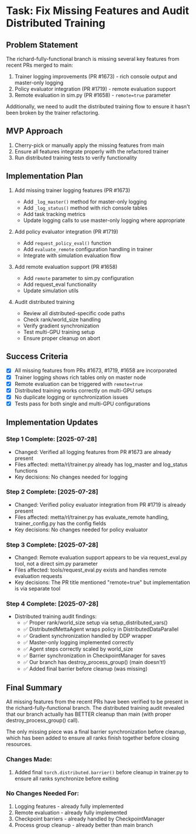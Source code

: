 # Task: Fix Missing Features and Audit Distributed Training

## Problem Statement
The richard-fully-functional branch is missing several key features from recent PRs merged to main:
1. Trainer logging improvements (PR #1673) - rich console output and master-only logging
2. Policy evaluator integration (PR #1719) - remote evaluation support
3. Remote evaluation in sim.py (PR #1658) - `remote=true` parameter

Additionally, we need to audit the distributed training flow to ensure it hasn't been broken by the trainer refactoring.

## MVP Approach
1. Cherry-pick or manually apply the missing features from main
2. Ensure all features integrate properly with the refactored trainer
3. Run distributed training tests to verify functionality

## Implementation Plan
1. Add missing trainer logging features (PR #1673)
   - Add `_log_master()` method for master-only logging
   - Add `_log_status()` method with rich console tables
   - Add task tracking metrics
   - Update logging calls to use master-only logging where appropriate

2. Add policy evaluator integration (PR #1719)
   - Add `request_policy_eval()` function
   - Add `evaluate_remote` configuration handling in trainer
   - Integrate with simulation evaluation flow

3. Add remote evaluation support (PR #1658)
   - Add `remote` parameter to sim.py configuration
   - Add request_eval functionality
   - Update simulation utils

4. Audit distributed training
   - Review all distributed-specific code paths
   - Check rank/world_size handling
   - Verify gradient synchronization
   - Test multi-GPU training setup
   - Ensure proper cleanup on abort

## Success Criteria
- [x] All missing features from PRs #1673, #1719, #1658 are incorporated
- [x] Trainer logging shows rich tables only on master node
- [x] Remote evaluation can be triggered with `remote=true`
- [x] Distributed training works correctly on multi-GPU setups
- [x] No duplicate logging or synchronization issues
- [x] Tests pass for both single and multi-GPU configurations

## Implementation Updates

### Step 1 Complete: [2025-07-28]
- Changed: Verified all logging features from PR #1673 are already present
- Files affected: metta/rl/trainer.py already has log_master and log_status functions
- Key decisions: No changes needed for logging

### Step 2 Complete: [2025-07-28]
- Changed: Verified policy evaluator integration from PR #1719 is already present
- Files affected: metta/rl/trainer.py has evaluate_remote handling, trainer_config.py has the config fields
- Key decisions: No changes needed for policy evaluator

### Step 3 Complete: [2025-07-28]
- Changed: Remote evaluation support appears to be via request_eval.py tool, not a direct sim.py parameter
- Files affected: tools/request_eval.py exists and handles remote evaluation requests
- Key decisions: The PR title mentioned "remote=true" but implementation is via separate tool

### Step 4 Complete: [2025-07-28]
- Distributed training audit findings:
  - ✅ Proper rank/world_size setup via setup_distributed_vars()
  - ✅ DistributedMettaAgent wraps policy in DistributedDataParallel
  - ✅ Gradient synchronization handled by DDP wrapper
  - ✅ Master-only logging implemented correctly
  - ✅ Agent steps correctly scaled by world_size
  - ✅ Barrier synchronization in CheckpointManager for saves
  - ✅ Our branch has destroy_process_group() (main doesn't!)
  - ✅ Added final barrier before cleanup (was missing)

## Final Summary

All missing features from the recent PRs have been verified to be present in the richard-fully-functional branch. The distributed training audit revealed that our branch actually has BETTER cleanup than main (with proper destroy_process_group() call).

The only missing piece was a final barrier synchronization before cleanup, which has been added to ensure all ranks finish together before closing resources.

### Changes Made:
1. Added final `torch.distributed.barrier()` before cleanup in trainer.py to ensure all ranks synchronize before exiting

### No Changes Needed For:
1. Logging features - already fully implemented
2. Remote evaluation - already fully implemented
3. Checkpoint barriers - already handled by CheckpointManager
4. Process group cleanup - already better than main branch